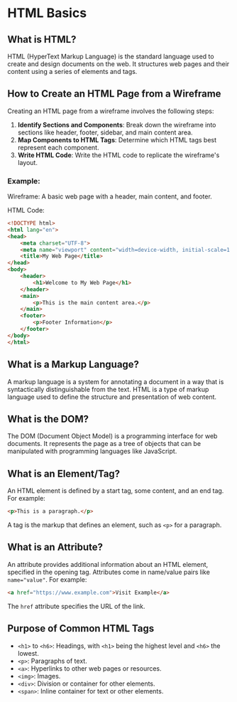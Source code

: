 # HTML Basics

## What is HTML?

HTML (HyperText Markup Language) is the standard language used to create and design documents on the web. It structures web pages and their content using a series of elements and tags.

## How to Create an HTML Page from a Wireframe

Creating an HTML page from a wireframe involves the following steps:

1. **Identify Sections and Components**: Break down the wireframe into sections like header, footer, sidebar, and main content area.
2. **Map Components to HTML Tags**: Determine which HTML tags best represent each component.
3. **Write HTML Code**: Write the HTML code to replicate the wireframe's layout.

### Example:

Wireframe: A basic web page with a header, main content, and footer.

HTML Code:
```html
<!DOCTYPE html>
<html lang="en">
<head>
    <meta charset="UTF-8">
    <meta name="viewport" content="width=device-width, initial-scale=1.0">
    <title>My Web Page</title>
</head>
<body>
    <header>
        <h1>Welcome to My Web Page</h1>
    </header>
    <main>
        <p>This is the main content area.</p>
    </main>
    <footer>
        <p>Footer Information</p>
    </footer>
</body>
</html>
```

## What is a Markup Language?

A markup language is a system for annotating a document in a way that is syntactically distinguishable from the text. HTML is a type of markup language used to define the structure and presentation of web content.

## What is the DOM?

The DOM (Document Object Model) is a programming interface for web documents. It represents the page as a tree of objects that can be manipulated with programming languages like JavaScript.

## What is an Element/Tag?

An HTML element is defined by a start tag, some content, and an end tag. For example:
```html
<p>This is a paragraph.</p>
```
A tag is the markup that defines an element, such as `<p>` for a paragraph.

## What is an Attribute?

An attribute provides additional information about an HTML element, specified in the opening tag. Attributes come in name/value pairs like `name="value"`. For example:
```html
<a href="https://www.example.com">Visit Example</a>
```
The `href` attribute specifies the URL of the link.

## Purpose of Common HTML Tags

- `<h1>` to `<h6>`: Headings, with `<h1>` being the highest level and `<h6>` the lowest.
- `<p>`: Paragraphs of text.
- `<a>`: Hyperlinks to other web pages or resources.
- `<img>`: Images.
- `<div>`: Division or container for other elements.
- `<span>`: Inline container for text or other elements.
